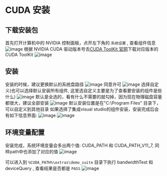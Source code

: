 # CUDA 安装
## 下载安装包
首先打开计算机中的 NVIDIA 控制面板，点开左下角的 `系统设置` , 查看组件信息
![image]('resources/imgs/cuda-01.png', "NVIDIA systemInfo")
根据 NVIDIA CUDA 驱动版本号去[CUDA ToolKit 官网]("https://developer.nvidia.com/cuda-toolkit-archive", "CUDA下载")下载对应版本的 CUDA ToolKit
![image]("resources/imgs/cuda-02.png", "选择对应的操作系统信息就可以下载啦")

## 安装
安装的时候，建议更换默认的系统盘路径
![image]("resources/imgs/cuda-03.png", "安装过程")
同意许可
![image]("resources/imgs/cuda-04.png", "安装过程")
选择自定义(也可以选择默认安装所有组件, 这里选自定义主要是为了查看要安装的组件是些什么)
![image]("resources/imgs/cuda-05.png", "安装过程")
默认是全选的，看有什么不需要的就勾掉，因为现在物理磁盘容量都很大，建议全部安装
![image]("resources/imgs/cuda-06.png", "安装组件")
默认安装位置是在"C:\\Program Files" 目录下，可以自定义到其他目录
如果选择了集成visual studio的组件安装，安装完成后会有如下信息界面:
![image]("resources/imgs/cuda-07.png", "visual studio集成信息")
![image]("resources/imgs/cuda-08.png", "安装完成信息")

## 环境变量配置
安装完成，系统环境变量会多出两个值: CUDA_PATH 和 CUDA_PATH_V11_7, 同样path中也添加了对应的值
![image]("resources/imgs/cuda-09.png", "CUDA_HOME")

可以进入到 `%CUDA_PATH%\extras\demo_suite` 目录下执行 bandwidthTest 和 deviceQuery , 查看结果是否都是 `PASS`
![image]("resources/imgs/cuda-10.png", "test")



